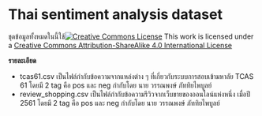 # Thai sentiment analysis dataset

ชุดข้อมูลทั้งหมดในนี้ใช้[![Creative Commons License](https://i.creativecommons.org/l/by-sa/4.0/88x31.png)](https://creativecommons.org/licenses/by-sa/4.0/)
This work is licensed under a [Creative Commons Attribution-ShareAlike 4.0 International License](https://creativecommons.org/licenses/by-sa/4.0/)

**รายละเอียด**
- tcas61.csv เป็นไฟล์กำกับข้อความจากแหล่งต่าง ๆ ที่เกี่ยวกับระบบการสอบเข้ามหาลัย TCAS 61 โดยมี 2 tag คือ pos และ neg กำกับโดย นาย วรรณพงษ์ ภัททิยไพบูลย์
- review_shopping.csv เป็นไฟล์กำกับข้อความรีวิวจากเว็บขายของออนไลน์แห่งหนึ่ง เมื่อปี 2561 โดยมี 2 tag คือ pos และ neg กำกับโดย นาย วรรณพงษ์ ภัททิยไพบูลย์